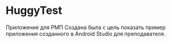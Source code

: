 # HuggyTest
Приложение для РМП
Создана была с цель показать пример приложения созданного в Android Studio для преподавателя.
